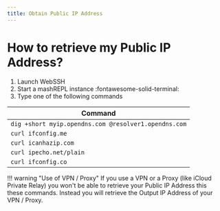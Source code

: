 ```yaml
---
title: Obtain Public IP Address
---
```


# How to retrieve my Public IP Address?
1. Launch WebSSH
2. Start a mashREPL instance :fontawesome-solid-terminal:
3. Type one of the following commands

| Command |
| --- |
| `dig +short myip.opendns.com @resolver1.opendns.com` |
| `curl ifconfig.me` |
| `curl icanhazip.com` |
| `curl ipecho.net/plain` |
| `curl ifconfig.co` |

!!! warning "Use of VPN / Proxy"
    If you use a VPN or a Proxy (like iCloud Private Relay) you won't be able to retrieve your Public IP Address this these commands. Instead you will retrieve the Output IP Address of your VPN / Proxy.